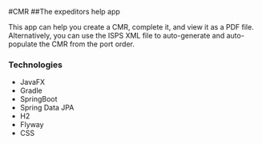 #CMR
##The expeditors help app

This app can help you create a CMR, complete it, and view it as a PDF file. Alternatively, you can use the ISPS XML file to auto-generate and auto-populate the CMR from the port order.

### Technologies
* JavaFX
* Gradle
* SpringBoot
* Spring Data JPA
* H2
* Flyway
* CSS